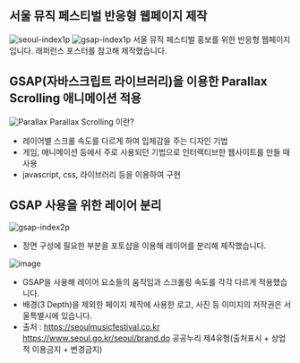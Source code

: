 ## 서울 뮤직 페스티벌 반응형 웹페이지 제작
![seoul-index1p](https://github.com/user-attachments/assets/e0106465-e03f-4af0-820f-fed6bdc65dbc)
![gsap-index1p](https://github.com/user-attachments/assets/6ed5dced-296c-480c-9385-8e34a4eee51f)
서울 뮤직 페스티벌 홍보를 위한 반응형 웹페이지입니다. 래퍼런스 포스터를 참고해 제작했습니다.

## GSAP(자바스크립트 라이브러리)을 이용한 Parallax Scrolling 애니메이션 적용

![Parallax](https://github.com/user-attachments/assets/1393ea5d-d64f-4f5f-a761-143c073c065e)
Parallax Scrolling 이란?

-   레이어별 스크롤 속도를 다르게 하여 입체감을 주는 디자인 기법
-   게임, 애니메이션 등에서 주로 사용되던 기법으로 인터랙티브한 웹사이트를 만들 때 사용
-   javascript, css, 라이브러리 등을 이용하여 구현

## GSAP 사용을 위한 레이어 분리
![gsap-index2p](https://github.com/user-attachments/assets/b298a557-8728-4b7c-b394-19f9a1e12350)
-   장면 구성에 필요한 부분을 포토샵을 이용해 레이어를 분리해 제작했습니다.
  
![image](https://github.com/user-attachments/assets/d1220c41-28d3-4bca-a17f-73ea4a101b01)
-   GSAP을 사용해 레이어 요소들의 움직임과 스크롤링 속도를 각각 다르게 적용했습니다.
-   배경(3 Depth)을 제외한 페이지 제작에 사용한 로고, 사진 등 이미지의 저작권은 서울특별시에 있습니다. 
-   출처 : https://seoulmusicfestival.co.kr
https://www.seoul.go.kr/seoul/brand.do
공공누리 제4유형(출처표시 + 상업적 이용금지 + 변경금지)

